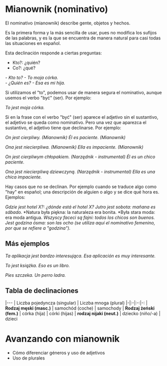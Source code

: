 Mianownik (nominativo)
======================

El nominativo (mianownik) describe gente, objetos y hechos.

Es la primera forma y la más sencilla de usar, pues no modifica los sufijos de
las palabras, y es la que se encuentra de manera natural para casi todas las
situaciones en español.

Esta declinación responde a ciertas preguntas:

* Kto?: ¿quién?
* Co?: ¿qué?

*- Kto to? - To moja córka.*  
*- ¿Quién es? - Esa es mi hija.*

Si utilizamos el "to", podemos usar de manera segura el nominativo, aunque
usemos el verbo "być" (ser). Por ejemplo:

*To jest moja córka.*

Si en la frase con el verbo "być" (ser) aparece el adjetivo sin el sustantivo,
el adjetivo se queda como nominativo. Pero una vez que aparezca el sustantivo,
el adjetivo tiene que declinarse. Por ejemplo:

*On jest cierpliwy. (Mianownik)*
*Él es paciente. (Mianownik)*

*Ona jest niecierpliwa. (Mianownik)*
*Ella es impaciente. (Mianownik)*

*On jest cierpliwym chłopakiem. (Narzędnik - instrumental)*
*Él es un chico paciente.*

*Ona jest niecierpliwą dziewczyną. (Narzędnik - instrumental)*
*Ella es una chica impaciente.*

Hay casos que no se declinan. Por ejemplo cuando se traduce algo como "hay" en
español; una descripción de alguien o algo y se dice qué hora es. Ejemplos:

*Gdzie jest hotel X?: ¿dónde está el hotel X?*
*Jutro jest sobota: mañana es sábado.*
*Natura była piękna: la naturaleza era bonita.
*Była stara moda: era moda antigua.
*Wszyscy faceci są fajni: todos los chicos son buenos.*
*Jest godzina ósma: son las ocho (se utiliza aquí el nominativo femenino, por
 que se refiere a "godzina").*


Más ejemplos
------------

*Ta aplikacja jest bardzo interesująca.*
*Esa aplicación es muy interesante.*

*To jest książka.*
*Eso es un libro.*

*Pies szczeka.*
*Un perro ladra.*

Tabla de declinaciones
----------------------

|---
| Liczba pojedyncza (singular) | Liczba mnoga (plural)
|-|:-|:-:|-:
| **Rodzaj męski (masc.)** | samochód (coche) | samochody
| **Rodzaj żeński (fem.)** | córka (hija) | córki (hijas)
| **rodzaj nijaki (neut.)** | dziecko (niño/-a) | dzieci


Avanzando con mianownik
=======================

* Cómo diferenciar géneros y uso de adjetivos
* Uso de plurales

